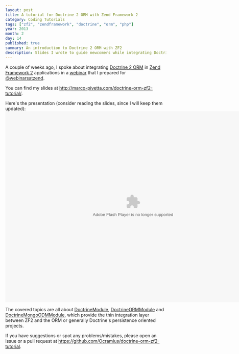 ```yaml
---
layout: post
title: A tutorial for Doctrine 2 ORM with Zend Framework 2
category: Coding Tutorials
tags: ["zf2", "zendframework", "doctrine", "orm", "php"]
year: 2013
month: 2
day: 14
published: true
summary: An introduction to Doctrine 2 ORM with ZF2
description: Slides I wrote to guide newcomers while integrating Doctrine 2 ORM into a Zend Framework 2 MVC application
---
```


<p>
    A couple of weeks ago, I spoke about integrating
    <a href="https://github.com/doctrine/doctrine2" target="_blank">Doctrine 2 ORM</a> in
    <a href="https://github.com/zendframework/zf2" target="_blank">Zend Framework 2</a> applications in a
    <a href="https://www.zend.com/en/webinars/recorded/show/336_doctrine%202%20orm%20and%20zend%20framework%202%20an%20introduction%20to%20doctrinemodule" target="_blank">webinar</a>
    that I prepared for <a href="https://twitter.com/webinarsatzend" target="_blank">@webinarsatzend</a>.
</p>
<p>
    You can find my slides at
    <a href="http://marco-pivetta.com/doctrine-orm-zf2-tutorial/" target="_blank" title="Doctrine 2 ORM ZF2 tutorial">
    http://marco-pivetta.com/doctrine-orm-zf2-tutorial/</a>.
</p>
<p>
    Here's the presentation (consider reading the slides, since I will keep them updated):
    <br/>
    <object
        width="800"
        height="600"
        wmode="transparent"
        data="http://www.zend.com/static-assets/js/jwplayer/jwplayer.flash.swf?file=http://files.zend.com/webinar/70170000000byWK-ZF2-Doctrine2-20130214.flv&amp;autoStart=true"
        type="application/x-shockwave-flash"
    >
        <param
            value="http://www.zend.com/static-assets/js/jwplayer/jwplayer.flash.swf?file=http://files.zend.com/webinar/70170000000byWK-ZF2-Doctrine2-20130214.flv&amp;autoStart=true"
            name="movie"
        />
        <param
            value="transparent"
            name="wmode"
        />
    </object>
</p>
<p>
    The covered topics are all about
    <a href="https://github.com/doctrine/DoctrineModule" target="_blank">DoctrineModule</a>,
    <a href="https://github.com/doctrine/DoctrineORMModule" target="_blank">DoctrineORMModule</a> and
    <a href="https://github.com/doctrine/DoctrineMongoODMModule" target="_blank">DoctrineMongoODMModule</a>,
    which provide the thin integration layer between ZF2 and the ORM or generally Doctrine's persistence
    oriented projects.
</p>
<p>
    If you have suggestions or spot any problems/mistakes, please open an issue
    or a pull request at <a href="https://github.com/Ocramius/doctrine-orm-zf2-tutorial" target="_blank">
    https://github.com/Ocramius/doctrine-orm-zf2-tutorial</a>.
</p>